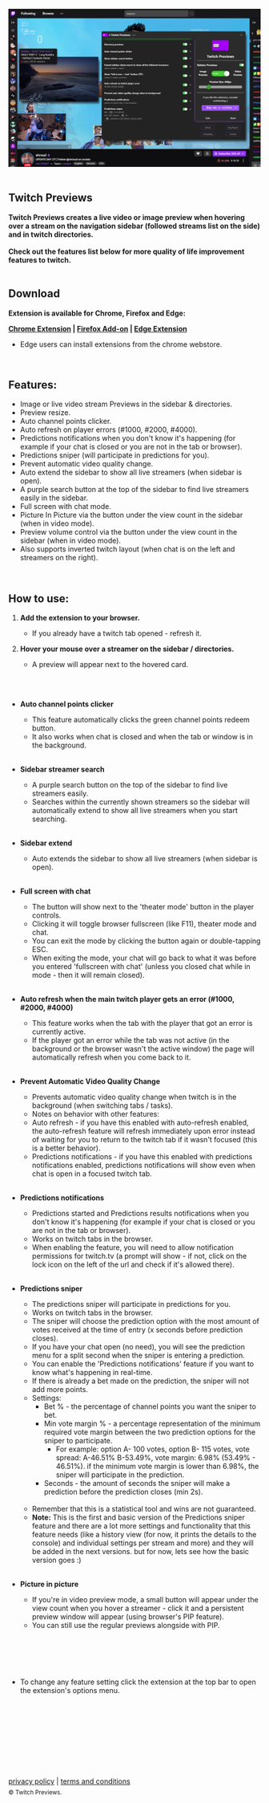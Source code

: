 ![](tp_main.png)
<br/>
<br/>
## **Twitch Previews**
                                                                                     
**Twitch Previews creates a live video or image preview when hovering over a stream on the navigation sidebar (followed streams list on the side) and in twitch directories.**
<br/><br/>
**Check out the features list below for more quality of life improvement features to twitch.**
<br/>
<br/>

## Download
**Extension is available for Chrome, Firefox and Edge:<br/>**

**[Chrome Extension](https://chrome.google.com/webstore/detail/twitch-previews/hpmbiinljekjjcjgijnlbmgcmoonclah/)
 | [Firefox Add-on](https://addons.mozilla.org/en-US/firefox/addon/twitchpreviews/)
 | [Edge Extension](https://chrome.google.com/webstore/detail/twitch-previews/hpmbiinljekjjcjgijnlbmgcmoonclah/)**
<br/>
* Edge users can install extensions from the chrome webstore. 
<br/>

## Features:
- Image or live video stream Previews in the sidebar & directories.
- Preview resize.
- Auto channel points clicker.
- Auto refresh on player errors (#1000, #2000, #4000).
- Predictions notifications when you don't know it's happening (for example if your chat is closed or you are not in the tab or browser).
- Predictions sniper (will participate in predictions for you).
- Prevent automatic video quality change.
- Auto extend the sidebar to show all live streamers (when sidebar is open).
- A purple search button at the top of the sidebar to find live streamers easily in the sidebar.
- Full screen with chat mode.
- Picture In Picture via the button under the view count in the sidebar (when in video mode).
- Preview volume control via the button under the view count in the sidebar (when in video mode).
- Also supports inverted twitch layout (when chat is on the left and streamers on the right).
<br/>

## How to use:
1. **Add the extension to your browser.**
    - If you already have a twitch tab opened - refresh it.

2. **Hover your mouse over a streamer on the sidebar / directories.**
    - A preview will appear next to the hovered card.
<br/>
<br/>


* **Auto channel points clicker**
    - This feature automatically clicks the green channel points redeem button.
    - It also works when chat is closed and when the tab or window is in the background.
      <br/><br/>


* **Sidebar streamer search**
    - A purple search button on the top of the sidebar to find live streamers easily.
    - Searches within the currently shown streamers so the sidebar will automatically extend to show all live streamers when you start searching.
      <br/><br/>


* **Sidebar extend**
    - Auto extends the sidebar to show all live streamers (when sidebar is open).
      <br/><br/>


* **Full screen with chat**
    - The button will show next to the 'theater mode' button in the player controls.
    - Clicking it will toggle browser fullscreen (like F11), theater mode and chat.
    - You can exit the mode by clicking the button again or double-tapping ESC.
    - When exiting the mode, your chat will go back to what it was before you entered 'fullscreen with chat' (unless you closed chat while in mode - then it will remain closed).
      <br/><br/>


* **Auto refresh when the main twitch player gets an error (#1000, #2000, #4000)**
    - This feature works when the tab with the player that got an error is currently active.
    - If the player got an error while the tab was not active (in the background or the browser wasn't the active window) the page will automatically refresh when you come back to it.
      <br/><br/>


* **Prevent Automatic Video Quality Change**
    - Prevents automatic video quality change when twitch is in the background (when switching tabs / tasks).
    - Notes on behavior with other features:
    - Auto refresh - if you have this enabled with auto-refresh enabled, the auto-refresh feature will refresh immediately upon error instead of waiting for you to return to the twitch tab if it wasn't focused (this is a better behavior).
    - Predictions notifications - if you have this enabled with predictions notifications enabled, predictions notifications will show even when chat is open in a focused twitch tab.
      <br/><br/>
      

* **Predictions notifications**
    - Predictions started and Predictions results notifications when you don't know it's happening (for example if your chat is closed or you are not in the tab or browser).
    - Works on twitch tabs in the browser.
    - When enabling the feature, you will need to allow notification permissions for twitch.tv (a prompt will show - if not, click on the lock icon on the left of the url and check if it's allowed there).
      <br/><br/>


* **Predictions sniper**
    - The predictions sniper will participate in predictions for you.
    - Works on twitch tabs in the browser.
    - The sniper will choose the prediction option with the most amount of votes received at the time of entry (x seconds before prediction closes).
    - If you have your chat open (no need), you will see the prediction menu for a split second when the sniper is entering a prediction.
    - You can enable the 'Predictions notifications' feature if you want to know what's happening in real-time.
    - If there is already a bet made on the prediction, the sniper will not add more points.
    - Settings:
        - Bet % - the percentage of channel points you want the sniper to bet.
        - Min vote margin % - a percentage representation of the minimum required vote margin between the two prediction options for the sniper to participate.
            - For example: option A- 100 votes, option B- 115 votes, vote spread: A-46.51% B-53.49%, vote margin: 6.98% (53.49% - 46.51%). if the minimum vote margin is lower than 6.98%, the sniper will participate in the prediction.
        - Seconds - the amount of seconds the sniper will make a prediction before the prediction closes (min 2s).
          <br/><br/>
    - Remember that this is a statistical tool and wins are not guaranteed.
    - <b>Note:</b> This is the first and basic version of the Predictions sniper feature and there are a lot more settings and functionality that this feature needs (like a history view (for now, it prints the details to the console) and individual settings per stream and more) and they will be added in the next versions. but for now, lets see how the basic version goes :)
      <br/><br/>


* **Picture in picture**
    - If you're in video preview mode, a small button will appear under the view count when you hover a streamer - click it and a persistent preview window will appear (using browser's PIP feature).
    - You can still use the regular previews alongside with PIP.
<br/>
      <br/>



<br/>
<br/>

- To change any feature setting click the extension at the top bar to open the extension's options menu.
<br/>
<br/>
<br/>
<br/>
<br/>
<br/>
<br/>
<br/>

[privacy policy](https://sites.google.com/view/twitchpreviews-privacy-policy
) | [terms and conditions](https://sites.google.com/view/twitchpreviews-t-a-c/) 
<br/>
<sub>© Twitch Previews.</sub>